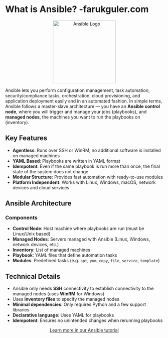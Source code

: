 # What is Ansible? -farukguler.com

<p align="center">
  <img src="https://upload.wikimedia.org/wikipedia/commons/0/05/Ansible_Logo.png" alt="Ansible Logo" width="200"/>
</p>

Ansible lets you perform configuration management, task automation, security/compliance tasks, orchestration, cloud provisioning, and application deployment easily and in an automated fashion. In simple terms, Ansible follows a master-slave architecture — you have an **Ansible control node**, where you will trigger and manage your jobs (playbooks), and **managed nodes**, the machines you want to run the playbooks on (inventory). 

## Key Features

- **Agentless**: Runs over SSH or WinRM, no additional software is installed on managed machines
- **YAML Based**: Playbooks are written in YAML format
- **Idempotent**: Even if the same playbook is run more than once, the final state of the system does not change
- **Modular Structure**: Provides fast automation with ready-to-use modules
- **Platform Independent**: Works with Linux, Windows, macOS, network devices and cloud services

## Ansible Architecture

### Components
- **Control Node**: Host machine where playbooks are run (must be Linux/Unix based)
- **Managed Nodes**: Servers managed with Ansible (Linux, Windows, network devices, etc.)
- **Inventory**: List of managed machines
- **Playbook**: YAML files that define automation tasks
- **Modules**: Predefined tasks (e.g. `apt`, `yum`, `copy`, `file`, `service`, `template`)

## Technical Details
- Ansible only needs **SSH** connectivity to establish connectivity to the managed nodes (uses **WinRM** for Windows)
- Uses **inventory files** to specify the managed nodes
- **Minimal dependencies**: Only requires Python and a few support libraries
- **Declarative language**: Uses YAML for playbooks
- **Idempotent**: Ensures no unintended changes when rerunning playbooks

<p align="center">
  <a href="#">Learn more in our Ansible tutorial</a>
</p>
